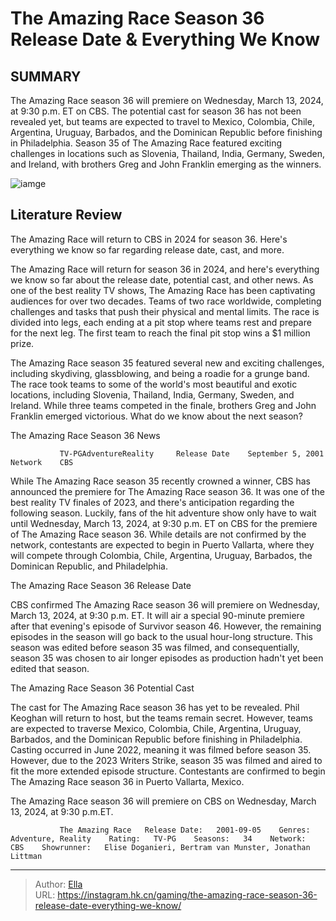 # The Amazing Race Season 36 Release Date &amp; Everything We Know


## SUMMARY 



  The Amazing Race season 36 will premiere on Wednesday, March 13, 2024, at 9:30 p.m. ET on CBS.   The potential cast for season 36 has not been revealed yet, but teams are expected to travel to Mexico, Colombia, Chile, Argentina, Uruguay, Barbados, and the Dominican Republic before finishing in Philadelphia.   Season 35 of The Amazing Race featured exciting challenges in locations such as Slovenia, Thailand, India, Germany, Sweden, and Ireland, with brothers Greg and John Franklin emerging as the winners.  

![iamge](https://static1.srcdn.com/wordpress/wp-content/uploads/2024/01/the-amazing-race-season-36_-release-date-potential-cast-everything-we-know.jpg)

## Literature Review

The Amazing Race will return to CBS in 2024 for season 36. Here&#39;s everything we know so far regarding release date, cast, and more.




The Amazing Race will return for season 36 in 2024, and here&#39;s everything we know so far about the release date, potential cast, and other news. As one of the best reality TV shows, The Amazing Race has been captivating audiences for over two decades. Teams of two race worldwide, completing challenges and tasks that push their physical and mental limits. The race is divided into legs, each ending at a pit stop where teams rest and prepare for the next leg. The first team to reach the final pit stop wins a $1 million prize.




The Amazing Race season 35 featured several new and exciting challenges, including skydiving, glassblowing, and being a roadie for a grunge band. The race took teams to some of the world&#39;s most beautiful and exotic locations, including Slovenia, Thailand, India, Germany, Sweden, and Ireland. While three teams competed in the finale, brothers Greg and John Franklin emerged victorious. What do we know about the next season?


 The Amazing Race Season 36 News 
          

               TV-PGAdventureReality     Release Date    September 5, 2001     Network    CBS      



 
While The Amazing Race season 35 recently crowned a winner, CBS has announced the premiere for The Amazing Race season 36. It was one of the best reality TV finales of 2023, and there&#39;s anticipation regarding the following season. Luckily, fans of the hit adventure show only have to wait until Wednesday, March 13, 2024, at 9:30 p.m. ET on CBS for the premiere of The Amazing Race season 36. While details are not confirmed by the network, contestants are expected to begin in Puerto Vallarta, where they will compete through Colombia, Chile, Argentina, Uruguay, Barbados, the Dominican Republic, and Philadelphia.






 The Amazing Race Season 36 Release Date 
          



 
CBS confirmed The Amazing Race season 36 will premiere on Wednesday, March 13, 2024, at 9:30 p.m. ET. It will air a special 90-minute premiere after that evening&#39;s episode of Survivor season 46. However, the remaining episodes in the season will go back to the usual hour-long structure. This season was edited before season 35 was filmed, and consequentially, season 35 was chosen to air longer episodes as production hadn&#39;t yet been edited that season.



 The Amazing Race Season 36 Potential Cast 
          

The cast for The Amazing Race season 36 has yet to be revealed. Phil Keoghan will return to host, but the teams remain secret. However, teams are expected to traverse Mexico, Colombia, Chile, Argentina, Uruguay, Barbados, and the Dominican Republic before finishing in Philadelphia. Casting occurred in June 2022, meaning it was filmed before season 35. However, due to the 2023 Writers Strike, season 35 was filmed and aired to fit the more extended episode structure. Contestants are confirmed to begin The Amazing Race season 36 in Puerto Vallarta, Mexico.






The Amazing Race season 36 will premiere on CBS on Wednesday, March 13, 2024, at 9:30 p.m.ET.




               The Amazing Race   Release Date:   2001-09-05    Genres:   Adventure, Reality    Rating:   TV-PG    Seasons:   34    Network:   CBS    Showrunner:   Elise Doganieri, Bertram van Munster, Jonathan Littman      

---

> Author: [Ella](https://instagram.hk.cn/)  
> URL: https://instagram.hk.cn/gaming/the-amazing-race-season-36-release-date-everything-we-know/  

